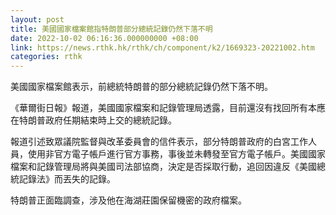 ```yaml
---
layout: post
title: 美國國家檔案館指特朗普部分總統記錄仍然下落不明
date: 2022-10-02 06:16:36.000000000 +08:00
link: https://news.rthk.hk/rthk/ch/component/k2/1669323-20221002.htm
categories: rthk
---
```


美國國家檔案館表示，前總統特朗普的部分總統記錄仍然下落不明。

《華爾街日報》報道，美國國家檔案和記錄管理局透露，目前還沒有找回所有本應在特朗普政府任期結束時上交的總統記錄。

報道引述致眾議院監督與改革委員會的信件表示，部分特朗普政府的白宮工作人員，使用非官方電子帳戶進行官方事務，事後並未轉發至官方電子帳戶。美國國家檔案和記錄管理局將與美國司法部協商，決定是否採取行動，追回因違反《美國總統記錄法》而丟失的記錄。

特朗普正面臨調查，涉及他在海湖莊園保留機密的政府檔案。
